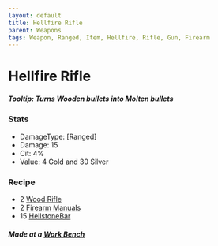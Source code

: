 ```yaml
---
layout: default
title: Hellfire Rifle
parent: Weapons
tags: Weapon, Ranged, Item, Hellfire, Rifle, Gun, Firearm 
---
```


# Hellfire Rifle

##### Tooltip: *Turns Wooden bullets into Molten bullets*

### Stats
- DamageType: [Ranged]
- Damage: 15
- Cit: 4%
- Value: 4 Gold and 30 Silver

### Recipe
- 2 [Wood Rifle](https://ricklugtigheid.github.io/SupernovaMod/docs/items/weapons/wood_rifle)
- 2 [Firearm Manuals](https://ricklugtigheid.github.io/SupernovaMod/docs/items/materials/firearm_manual)
- 15 [HellstoneBar](https://terraria.gamepedia.com/HellstoneBar)

##### Made at a [Work Bench](https://terraria.gamepedia.com/Work_Benches)